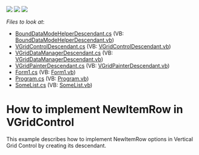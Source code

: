 <!-- default badges list -->
![](https://img.shields.io/endpoint?url=https://codecentral.devexpress.com/api/v1/VersionRange/128638789/14.1.8%2B)
[![](https://img.shields.io/badge/Open_in_DevExpress_Support_Center-FF7200?style=flat-square&logo=DevExpress&logoColor=white)](https://supportcenter.devexpress.com/ticket/details/E4230)
[![](https://img.shields.io/badge/📖_How_to_use_DevExpress_Examples-e9f6fc?style=flat-square)](https://docs.devexpress.com/GeneralInformation/403183)
<!-- default badges end -->
<!-- default file list -->
*Files to look at*:

* [BoundDataModeHelperDescendant.cs](./CS/VGridControl/CustomVGridControl/BoundDataModeHelperDescendant.cs) (VB: [BoundDataModeHelperDescendant.vb](./VB/VGridControl/CustomVGridControl/BoundDataModeHelperDescendant.vb))
* [VGridControlDescendant.cs](./CS/VGridControl/CustomVGridControl/VGridControlDescendant.cs) (VB: [VGridControlDescendant.vb](./VB/VGridControl/CustomVGridControl/VGridControlDescendant.vb))
* [VGridDataManagerDescendant.cs](./CS/VGridControl/CustomVGridControl/VGridDataManagerDescendant.cs) (VB: [VGridDataManagerDescendant.vb](./VB/VGridControl/CustomVGridControl/VGridDataManagerDescendant.vb))
* [VGridPainterDescendant.cs](./CS/VGridControl/CustomVGridControl/VGridPainterDescendant.cs) (VB: [VGridPainterDescendant.vb](./VB/VGridControl/CustomVGridControl/VGridPainterDescendant.vb))
* [Form1.cs](./CS/VGridControl/Form1.cs) (VB: [Form1.vb](./VB/VGridControl/Form1.vb))
* [Program.cs](./CS/VGridControl/Program.cs) (VB: [Program.vb](./VB/VGridControl/Program.vb))
* [SomeList.cs](./CS/VGridControl/SomeList.cs) (VB: [SomeList.vb](./VB/VGridControl/SomeList.vb))
<!-- default file list end -->
# How to implement NewItemRow in VGridControl


<p>This example describes how to implement NewItemRow options in Vertical Grid Control by creating its descendant.<br />
</p>

<br/>


